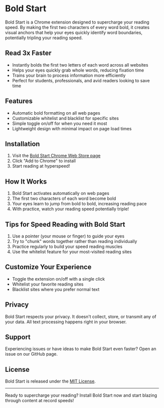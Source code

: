 # Bold Start

Bold Start is a Chrome extension designed to supercharge your reading speed. By making the first two characters of every word bold, it creates visual anchors that help your eyes quickly identify word boundaries, potentially tripling your reading speed.

## Read 3x Faster

- Instantly bolds the first two letters of each word across all websites
- Helps your eyes quickly grab whole words, reducing fixation time
- Trains your brain to process information more efficiently
- Perfect for students, professionals, and avid readers looking to save time

## Features

- Automatic bold formatting on all web pages
- Customizable whitelist and blacklist for specific sites
- Simple toggle on/off for when you need it most
- Lightweight design with minimal impact on page load times

## Installation

1. Visit the [Bold Start Chrome Web Store page](your_webstore_link_here)
2. Click "Add to Chrome" to install
3. Start reading at hyperspeed!

## How It Works

1. Bold Start activates automatically on web pages
2. The first two characters of each word become bold
3. Your eyes learn to jump from bold to bold, increasing reading pace
4. With practice, watch your reading speed potentially triple!

## Tips for Speed Reading with Bold Start

1. Use a pointer (your mouse or finger) to guide your eyes
2. Try to "chunk" words together rather than reading individually
3. Practice regularly to build your speed reading muscles
4. Use the whitelist feature for your most-visited reading sites

## Customize Your Experience

- Toggle the extension on/off with a single click
- Whitelist your favorite reading sites
- Blacklist sites where you prefer normal text

## Privacy

Bold Start respects your privacy. It doesn't collect, store, or transmit any of your data. All text processing happens right in your browser.

## Support

Experiencing issues or have ideas to make Bold Start even faster? Open an issue on our GitHub page.

## License

Bold Start is released under the [MIT License](LICENSE).

---

Ready to supercharge your reading? Install Bold Start now and start blazing through content at record speeds!
